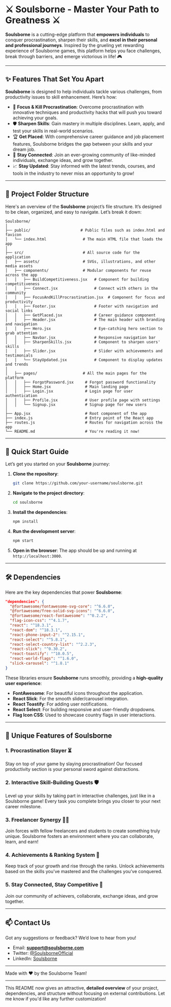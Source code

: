 # ⚔️ Soulsborne - Master Your Path to Greatness ⚔️

**Soulsborne** is a cutting-edge platform that **empowers individuals** to conquer procrastination, sharpen their skills, and **excel in their personal and professional journeys**. Inspired by the grueling yet rewarding experience of Soulsborne games, this platform helps you face challenges, break through barriers, and emerge victorious in life! 🎮

---

## ✨ Features That Set You Apart

**Soulsborne** is designed to help individuals tackle various challenges, from productivity issues to skill enhancement. Here’s how:

- 🎯 **Focus & Kill Procrastination**: Overcome procrastination with innovative techniques and productivity hacks that will push you toward achieving your goals.
- 🛡️ **Sharpen Skills**: Gain mastery in multiple disciplines. Learn, apply, and test your skills in real-world scenarios.
- 🏆 **Get Placed**: With comprehensive career guidance and job placement features, Soulsborne bridges the gap between your skills and your dream job.
- 🔗 **Stay Connected**: Join an ever-growing community of like-minded individuals, exchange ideas, and grow together.
- 📈 **Stay Updated**: Stay informed with the latest trends, courses, and tools in the industry to never miss an opportunity to grow!

---

## 📂 Project Folder Structure

Here's an overview of the **Soulsborne** project’s file structure. It’s designed to be clean, organized, and easy to navigate. Let’s break it down:

```
Soulsborne/
│
├── public/                      # Public files such as index.html and favicon
│   └── index.html                # The main HTML file that loads the app
│
├── src/                          # All source code for the application
│   ├── assets/                   # SVGs, illustrations, and other media assets
│   ├── components/               # Modular components for reuse across the app
│   │   ├── BuildCompetitiveness.jsx   # Component for building competitiveness
│   │   ├── Connect.jsx                # Connect with others in the community
│   │   ├── FocusAndKillProcrastination.jsx  # Component for focus and productivity
│   │   ├── Footer.jsx                 # Footer with navigation and social links
│   │   ├── GetPlaced.jsx              # Career guidance component
│   │   ├── Header.jsx                 # The main header with branding and navigation
│   │   ├── Hero.jsx                   # Eye-catching hero section to grab attention
│   │   ├── Navbar.jsx                 # Responsive navigation bar
│   │   ├── SharpenSkills.jsx          # Component to sharpen users' skills
│   │   ├── Slider.jsx                 # Slider with achievements and testimonials
│   │   └── StayUpdated.jsx            # Component to display updates and trends
│
│   ├── pages/                    # All the main pages for the platform
│   │   ├── ForgotPassword.jsx     # Forgot password functionality
│   │   ├── Home.jsx               # Main landing page
│   │   ├── Login.jsx              # Login page for user authentication
│   │   ├── Profile.jsx            # User profile page with settings
│   │   └── Signup.jsx             # Signup page for new users
│
├── App.jsx                        # Root component of the app
├── index.js                       # Entry point of the React app
├── routes.js                      # Routes for navigation across the app
└── README.md                      # You're reading it now!
```

---

## 🚀 Quick Start Guide

Let’s get you started on your **Soulsborne** journey:

1. **Clone the repository**:
   ```bash
   git clone https://github.com/your-username/soulsborne.git
   ```

2. **Navigate to the project directory**:
   ```bash
   cd soulsborne
   ```

3. **Install the dependencies**:
   ```bash
   npm install
   ```

4. **Run the development server**:
   ```bash
   npm start
   ```
   
5. **Open in the browser**:
   The app should be up and running at `http://localhost:3000`.

---

## 🛠️ Dependencies

Here are the key dependencies that power **Soulsborne**:

```json
"dependencies": {
  "@fortawesome/fontawesome-svg-core": "^6.6.0",
  "@fortawesome/free-solid-svg-icons": "^6.6.0",
  "@fortawesome/react-fontawesome": "^0.2.2",
  "flag-icon-css": "^4.1.7",
  "react": "^18.3.1",
  "react-dom": "^18.3.1",
  "react-phone-input-2": "^2.15.1",
  "react-select": "^5.8.1",
  "react-select-country-list": "^2.2.3",
  "react-slick": "^0.30.2",
  "react-toastify": "^10.0.5",
  "react-world-flags": "^1.6.0",
  "slick-carousel": "^1.8.1"
}
```

These libraries ensure **Soulsborne** runs smoothly, providing a **high-quality user experience**:

- **FontAwesome**: For beautiful icons throughout the application.
- **React Slick**: For the smooth slider/carousel integration.
- **React Toastify**: For adding user notifications.
- **React Select**: For building responsive and user-friendly dropdowns.
- **Flag Icon CSS**: Used to showcase country flags in user interactions.

---

## 🌈 Unique Features of Soulsborne

### 1. **Procrastination Slayer** ⏳
Stay on top of your game by slaying procrastination! Our focused productivity section is your personal sword against distractions.

### 2. **Interactive Skill-Building Quests** 🛡️
Level up your skills by taking part in interactive challenges, just like in a Soulsborne game! Every task you complete brings you closer to your next career milestone.

### 3. **Freelancer Synergy** 👨‍💻
Join forces with fellow freelancers and students to create something truly unique. Soulsborne fosters an environment where you can collaborate, learn, and earn!

### 4. **Achievements & Ranking System** 🏅
Keep track of your growth and rise through the ranks. Unlock achievements based on the skills you've mastered and the challenges you’ve conquered.

### 5. **Stay Connected, Stay Competitive** 🔗
Join our community of achievers, collaborate, exchange ideas, and grow together.

---

## 📫 Contact Us

Got any suggestions or feedback? We’d love to hear from you!

- Email: **support@soulsborne.com**
- Twitter: [@SoulsborneOfficial](https://twitter.com/soulsborneofficial)
- LinkedIn: [Soulsborne](https://www.linkedin.com/company/soulsborne)

---

Made with ❤️ by the Soulsborne Team!

---

This README now gives an attractive, **detailed overview** of your project, dependencies, and structure without focusing on external contributions. Let me know if you'd like any further customization!
